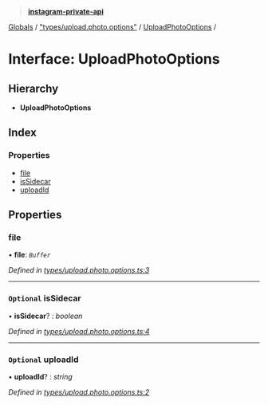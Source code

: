 > **[instagram-private-api](../README.md)**

[Globals](../README.md) / ["types/upload.photo.options"](../modules/_types_upload_photo_options_.md) / [UploadPhotoOptions](_types_upload_photo_options_.uploadphotooptions.md) /

# Interface: UploadPhotoOptions

## Hierarchy

* **UploadPhotoOptions**

## Index

### Properties

* [file](_types_upload_photo_options_.uploadphotooptions.md#file)
* [isSidecar](_types_upload_photo_options_.uploadphotooptions.md#optional-issidecar)
* [uploadId](_types_upload_photo_options_.uploadphotooptions.md#optional-uploadid)

## Properties

###  file

• **file**: *`Buffer`*

*Defined in [types/upload.photo.options.ts:3](https://github.com/dilame/instagram-private-api/blob/173bc62/src/types/upload.photo.options.ts#L3)*

___

### `Optional` isSidecar

• **isSidecar**? : *boolean*

*Defined in [types/upload.photo.options.ts:4](https://github.com/dilame/instagram-private-api/blob/173bc62/src/types/upload.photo.options.ts#L4)*

___

### `Optional` uploadId

• **uploadId**? : *string*

*Defined in [types/upload.photo.options.ts:2](https://github.com/dilame/instagram-private-api/blob/173bc62/src/types/upload.photo.options.ts#L2)*